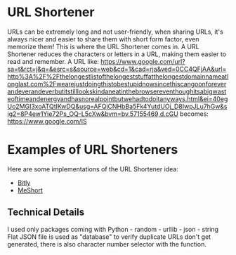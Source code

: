# URL Shortener

URLs can be extremely long and not user-friendly, when sharing URLs, it's always nicer and easier to share them with short form factor, even memorize them!
This is where the URL Shortener comes in. A URL Shortener reduces the characters or letters in a URL, making them easier to read and remember. A URL like:
https://www.google.com/url?sa=t&rct=j&q=&esrc=s&source=web&cd=1&cad=rja&ved=0CC4QFjAA&url=http%3A%2F%2Fthelongestlistofthelongeststuffatthelongestdomainnameatlonglast.com%2Fwearejustdoingthistobestupidnowsincethiscangoonforeverandeverandeverbutitstilllookskindaneatinthebrowsereventhoughitsabigwasteoftimeandenergyandhasnorealpointbutwehadtodoitanyways.html&ei=40egUo2MGI3xoATQtIKwDQ&usg=AFQjCNHbBa5Fk4YutdUOj_D8IwpJLu7hGw&sig2=8P4ew1Yie72Ps_OQ-L5cXw&bvm=bv.57155469,d.cGU
becomes:
https://www.google.com/IS


# **Examples of URL Shorteners**

Here are some implementations of the URL Shortener idea:

-   [Bitly](https://bitly.com/)
-   [MeShort](http://www.msht.us/)

## **Technical Details**

I used only packages coming with Python
	- random
	- urllib
	- json
	- string
Flat JSON file is used as "database" to verify duplicate URLs don't get generated, there is also character number selector with the function.

